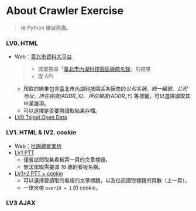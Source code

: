 # About Crawler Exercise

> 用 Python 練習爬蟲。

### LV0. HTML
- Web：[臺北市資料大平台](https://data.taipei/#/)
    > - 爬取搜尋「[臺北市內湖科技園區廠商名錄](https://data.taipei/#/dataset/detail?id=15c3e1ae-899b-466c-a536-208497e3a369)」的結果
    > - 取 API
  - 爬取的結果包含臺北市內湖科技園區各廠商的*公司名稱*、*統一編號*、*公司地址*、*所在經度(ADDR_X)*、*所在緯度(ADDR_Y)* 等標籤，可以選擇讀取其中某幾項。
  - 可以選擇是否要將讀取結果存檔。
- [LV0 Taipei Open Data](https://github.com/49831117/test-crawler/blob/master/lv0_taipeiopendata.py)

### LV1. HTML & lV2. cookie
- Web：[批踢踢實業坊](https://www.ptt.cc/bbs/index.html)
- [LV1 PTT](https://github.com/49831117/test-crawler/blob/master/lv1_ptt.py)
  - 僅嘗試爬取某看板第一頁的文章標題。
  - 無法爬取需要滿 18 歲的看板名稱。
- [LV1+2 PTT + cookie](https://github.com/49831117/test-crawler/blob/master/lv1_and_2.py)
  - 可以選擇要讀取的看板的文章標題，以及往前讀取標題的頁數（上一頁）。
  - 一律夾帶 `over18 = 1` 的 cookie。

### LV3 AJAX
